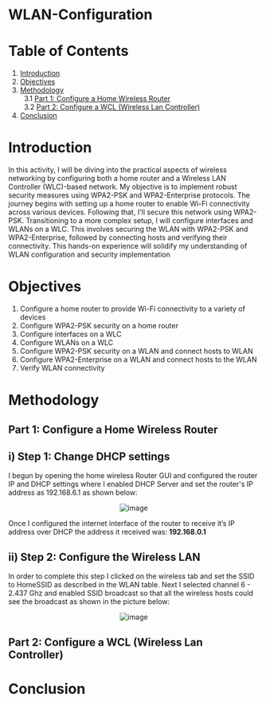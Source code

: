 # WLAN-Configuration

# Table of Contents
1. [Introduction](https://github.com/the-original-copy/WLAN-Configuration/blob/main/README.md#introduction)<br/>
2. [Objectives](https://github.com/the-original-copy/WLAN-Configuration/blob/main/README.md#objectives)<br/>
3. [Methodology](https://github.com/the-original-copy/WLAN-Configuration#methodology)<br/>
  &nbsp;&nbsp;3.1 [Part 1: Configure a Home Wireless Router](https://github.com/the-original-copy/WLAN-Configuration#part-1-configure-a-home-wireless-router)<br/>
  &nbsp;&nbsp;3.2 [Part 2: Configure a WCL (Wireless Lan Controller)](https://github.com/the-original-copy/WLAN-Configuration#part-2-configure-a-wcl-wireless-lan-controller)<br/>
4. [Conclusion](https://github.com/the-original-copy/WLAN-Configuration#conclusion)<br/>
# Introduction
In this activity, I will be diving into the practical aspects of wireless networking by
configuring both a home router and a Wireless LAN Controller (WLC)-based network. My objective is to implement robust security measures using WPA2-PSK and
WPA2-Enterprise protocols. The journey begins with setting up a home router to
enable Wi-Fi connectivity across various devices. Following that, I'll secure this
network using WPA2-PSK. Transitioning to a more complex setup, I will configure
interfaces and WLANs on a WLC. This involves securing the WLAN with
WPA2-PSK and WPA2-Enterprise, followed by connecting hosts and verifying their
connectivity. This hands-on experience will solidify my understanding of WLAN
configuration and security implementation

# Objectives

1. Configure a home router to provide Wi-Fi connectivity to a variety of devices
2. Configure WPA2-PSK security on a home router
3. Configure interfaces on a WLC
4. Configure WLANs on a WLC
5. Configure WPA2-PSK security on a WLAN and connect hosts to WLAN
6. Configure WPA2-Enterprise on a WLAN and connect hosts to the WLAN
7. Verify WLAN connectivity

# Methodology
## Part 1: Configure a Home Wireless Router
## i) Step 1: Change DHCP settings

I begun by opening the home wireless Router GUI and configured the router IP and DHCP settings where I enabled DHCP Server and set the router's IP address as 192.168.6.1 as shown below:

<div align="center">

![image](https://github.com/user-attachments/assets/308e92af-6f64-406a-b5b6-6b8d4821888c)
  
</div>

Once I configured the internet interface of the router to receive it’s IP address over
DHCP the address it received was: **192.168.0.1**

## ii) Step 2: Configure the Wireless LAN

In order to complete this step I clicked on the wireless tab and set the SSID to
HomeSSID as described in the WLAN table. Next I selected channel 6 - 2.437 Ghz
and enabled SSID broadcast so that all the wireless hosts could see the broadcast as
shown in the picture below:

<div align="center">

![image](https://github.com/user-attachments/assets/e600e90a-d8c3-4976-a1c6-52c39d5a4ec7)

  
</div>

## Part 2: Configure a WCL (Wireless Lan Controller)
# Conclusion
